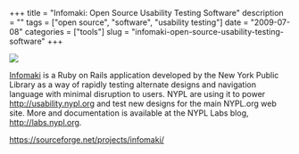 +++
title = "Infomaki: Open Source Usability Testing Software"
description = ""
tags = ["open source", "software", "usability testing"]
date = "2009-07-08"
categories = ["tools"]
slug = "infomaki-open-source-usability-testing-software"
+++


<div class="tool-screenshot mb1"><a href="https://sourceforge.net/projects/infomaki/"><img id="bluga-thumbnail-2733" class="bluga-thumbnail custom" src="/media/bluga/
wt523002c02b677_custom.jpg"/></a></div><p><a href="https://sourceforge.net/projects/infomaki/">Infomaki</a> is a Ruby on Rails application developed by the New York Public Library as a way of rapidly testing alternate designs and navigation language with minimal disruption to users. NYPL are using it to power <a href="http://usability.nypl.org/">http://usability.nypl.org</a> and test new designs for the main NYPL.org web site. More and documentation is available at the NYPL Labs blog, <a href="http://labs.nypl.org/">http://labs.nypl.org</a>.</p>
  
<p><a href="https://sourceforge.net/projects/infomaki/">https://sourceforge.net/projects/infomaki/</a></p>
      
